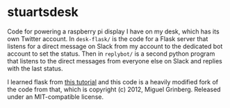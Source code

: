 # stuartsdesk
Code for powering a raspberry pi display I have on my desk, which has its own Twitter account. In `desk-flask/` is the code for a Flask server that listens for a direct message on Slack from my account to the dedicated bot account to set the status. Then in `replybot/` is a second python program that listens to the direct messages from everyone else on Slack and replies with the last status.

I learned flask from [this tutorial](https://github.com/miguelgrinberg/microblog) and this code is a heavily modified fork of the code from that, which is copyright (c) 2012, Miguel Grinberg. Released under an MIT-compatible license.
